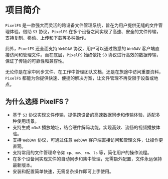 # 项目简介

`PixelFS` 是一款强大而灵活的跨设备文件管理系统，旨在为用户提供无缝的文件管理体验。借助 `S3` 协议，`PixelFS` 在多个设备之间实现了高速、安全的文件传输，支持复制、移动、上传和下载等多种操作。

此外，`PixelFS` 还全面支持 `WebDAV` 协议，用户可以通过熟悉的 `WebDAV` 客户端直接访问和管理文件。而在底层，`PixelFS` 始终依托 `S3` 协议进行高效的数据传输，保证了传输的可靠性和兼容性。

无论你是在家中同步文件、在工作中管理团队文档，还是在旅途中访问重要资料，`PixelFS` 都能为你提供快速、便捷的解决方案，让文件管理不再受限于设备或地点。

## 为什么选择 PixelFS？

- 基于 `S3` 协议实现文件传输，提供跨设备的高速数据同步和传输体验，适配多种使用场景。
- 支持生成 `m3u8` 播放地址，结合硬件解码功能，实现高效、流畅的视频播放体验。
- 支持 `WebDAV` 协议，可通过任意 `WebDAV` 客户端直接访问和管理文件，让操作更直观。
- 支持常用的文件管理命令如 `cp`、`mv`、`rm`、`ls` 等，简化用户的操作流程。
- 在多个设备间实现文件的自动同步和集中管理，无需额外配置，文件永远保持最新版本。
- 安装和配置简单快速，无需复杂操作即可上手使用。

